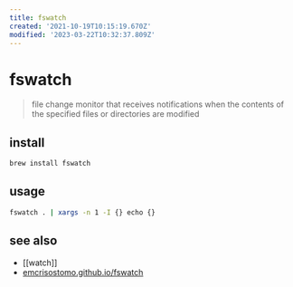 ```yaml
---
title: fswatch
created: '2021-10-19T10:15:19.670Z'
modified: '2023-03-22T10:32:37.809Z'
---
```


# fswatch

> file change monitor that receives notifications when the contents of the specified files or directories are modified

## install 

```sh
brew install fswatch
```

## usage

```sh
fswatch . | xargs -n 1 -I {} echo {}
```

## see also

- [[watch]]
- [emcrisostomo.github.io/fswatch](https://emcrisostomo.github.io/fswatch/)
